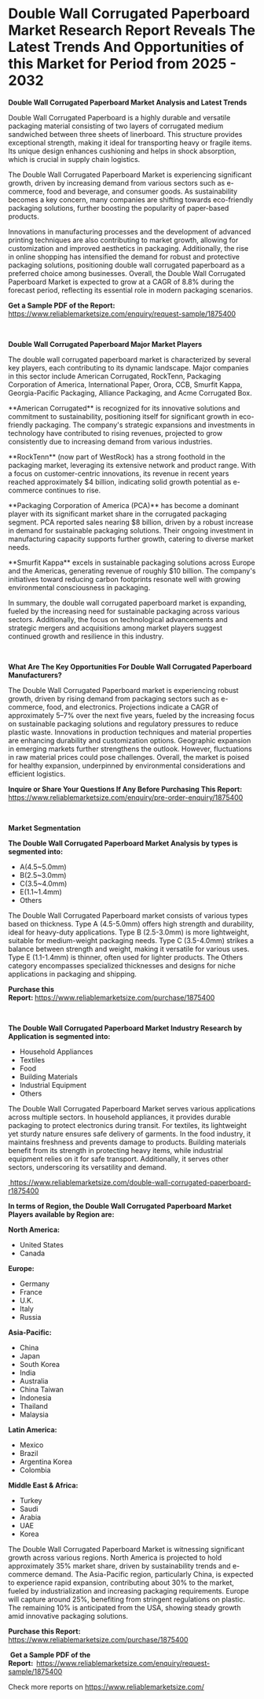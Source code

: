 <p><h1>Double Wall Corrugated Paperboard Market Research Report Reveals The Latest Trends And Opportunities of this Market for Period from 2025 - 2032</h1></p><p><strong>Double Wall Corrugated Paperboard Market Analysis and Latest Trends</strong></p>
<p><p>Double Wall Corrugated Paperboard is a highly durable and versatile packaging material consisting of two layers of corrugated medium sandwiched between three sheets of linerboard. This structure provides exceptional strength, making it ideal for transporting heavy or fragile items. Its unique design enhances cushioning and helps in shock absorption, which is crucial in supply chain logistics.</p><p>The Double Wall Corrugated Paperboard Market is experiencing significant growth, driven by increasing demand from various sectors such as e-commerce, food and beverage, and consumer goods. As sustainability becomes a key concern, many companies are shifting towards eco-friendly packaging solutions, further boosting the popularity of paper-based products. </p><p>Innovations in manufacturing processes and the development of advanced printing techniques are also contributing to market growth, allowing for customization and improved aesthetics in packaging. Additionally, the rise in online shopping has intensified the demand for robust and protective packaging solutions, positioning double wall corrugated paperboard as a preferred choice among businesses. Overall, the Double Wall Corrugated Paperboard Market is expected to grow at a CAGR of 8.8% during the forecast period, reflecting its essential role in modern packaging scenarios.</p></p>
<p><strong>Get a Sample PDF of the Report:&nbsp;</strong> <a href="https://www.reliablemarketsize.com/enquiry/request-sample/1875400?utm_campaign=3197&utm_medium=2&utm_source=Github&utm_content=ia&utm_term=05042025&utm_id=double-wall-corrugated-paperboard">https://www.reliablemarketsize.com/enquiry/request-sample/1875400</a></p>
<p>&nbsp;</p>
<p><strong>Double Wall Corrugated Paperboard Major Market Players</strong></p>
<p><p>The double wall corrugated paperboard market is characterized by several key players, each contributing to its dynamic landscape. Major companies in this sector include American Corrugated, RockTenn, Packaging Corporation of America, International Paper, Orora, CCB, Smurfit Kappa, Georgia-Pacific Packaging, Alliance Packaging, and Acme Corrugated Box.</p><p>**American Corrugated** is recognized for its innovative solutions and commitment to sustainability, positioning itself for significant growth in eco-friendly packaging. The company's strategic expansions and investments in technology have contributed to rising revenues, projected to grow consistently due to increasing demand from various industries.</p><p>**RockTenn** (now part of WestRock) has a strong foothold in the packaging market, leveraging its extensive network and product range. With a focus on customer-centric innovations, its revenue in recent years reached approximately $4 billion, indicating solid growth potential as e-commerce continues to rise.</p><p>**Packaging Corporation of America (PCA)** has become a dominant player with its significant market share in the corrugated packaging segment. PCA reported sales nearing $8 billion, driven by a robust increase in demand for sustainable packaging solutions. Their ongoing investment in manufacturing capacity supports further growth, catering to diverse market needs.</p><p>**Smurfit Kappa** excels in sustainable packaging solutions across Europe and the Americas, generating revenue of roughly $10 billion. The company's initiatives toward reducing carbon footprints resonate well with growing environmental consciousness in packaging.</p><p>In summary, the double wall corrugated paperboard market is expanding, fueled by the increasing need for sustainable packaging across various sectors. Additionally, the focus on technological advancements and strategic mergers and acquisitions among market players suggest continued growth and resilience in this industry.</p></p>
<p>&nbsp;</p>
<p><strong>What Are The Key Opportunities For Double Wall Corrugated Paperboard Manufacturers?</strong></p>
<p><p>The Double Wall Corrugated Paperboard market is experiencing robust growth, driven by rising demand from packaging sectors such as e-commerce, food, and electronics. Projections indicate a CAGR of approximately 5–7% over the next five years, fueled by the increasing focus on sustainable packaging solutions and regulatory pressures to reduce plastic waste. Innovations in production techniques and material properties are enhancing durability and customization options. Geographic expansion in emerging markets further strengthens the outlook. However, fluctuations in raw material prices could pose challenges. Overall, the market is poised for healthy expansion, underpinned by environmental considerations and efficient logistics.</p></p>
<p><strong>Inquire or Share Your Questions If Any Before Purchasing This Report:</strong> <a href="https://www.reliablemarketsize.com/enquiry/pre-order-enquiry/1875400?utm_campaign=3197&utm_medium=2&utm_source=Github&utm_content=ia&utm_term=05042025&utm_id=double-wall-corrugated-paperboard">https://www.reliablemarketsize.com/enquiry/pre-order-enquiry/1875400</a></p>
<p>&nbsp;</p>
<p><strong>Market Segmentation</strong></p>
<p><strong>The Double Wall Corrugated Paperboard Market Analysis by types is segmented into:</strong></p>
<p><ul><li>A(4.5~5.0mm)</li><li>B(2.5~3.0mm)</li><li>C(3.5~4.0mm)</li><li>E(1.1~1.4mm)</li><li>Others</li></ul></p>
<p><p>The Double Wall Corrugated Paperboard market consists of various types based on thickness. Type A (4.5-5.0mm) offers high strength and durability, ideal for heavy-duty applications. Type B (2.5-3.0mm) is more lightweight, suitable for medium-weight packaging needs. Type C (3.5-4.0mm) strikes a balance between strength and weight, making it versatile for various uses. Type E (1.1-1.4mm) is thinner, often used for lighter products. The Others category encompasses specialized thicknesses and designs for niche applications in packaging and shipping.</p></p>
<p><strong>Purchase this Report:&nbsp;</strong><a href="https://www.reliablemarketsize.com/purchase/1875400?utm_campaign=3197&utm_medium=2&utm_source=Github&utm_content=ia&utm_term=05042025&utm_id=double-wall-corrugated-paperboard">https://www.reliablemarketsize.com/purchase/1875400</a></p>
<p>&nbsp;</p>
<p><strong>The Double Wall Corrugated Paperboard Market Industry Research by Application is segmented into:</strong></p>
<p><ul><li>Household Appliances</li><li>Textiles</li><li>Food</li><li>Building Materials</li><li>Industrial Equipment</li><li>Others</li></ul></p>
<p><p>The Double Wall Corrugated Paperboard Market serves various applications across multiple sectors. In household appliances, it provides durable packaging to protect electronics during transit. For textiles, its lightweight yet sturdy nature ensures safe delivery of garments. In the food industry, it maintains freshness and prevents damage to products. Building materials benefit from its strength in protecting heavy items, while industrial equipment relies on it for safe transport. Additionally, it serves other sectors, underscoring its versatility and demand.</p></p>
<p><a href="https://www.reliablemarketsize.com/double-wall-corrugated-paperboard-r1875400?utm_campaign=3197&utm_medium=2&utm_source=Github&utm_content=ia&utm_term=05042025&utm_id=double-wall-corrugated-paperboard">&nbsp;https://www.reliablemarketsize.com/double-wall-corrugated-paperboard-r1875400</a></p>
<p><strong>In terms of Region, the Double Wall Corrugated Paperboard Market Players available by Region are:</strong></p>
<p>
    <p> <strong> North America: </strong>
        <ul>
            <li>United States</li>
            <li>Canada</li>
        </ul>
        </p> 
    <p> <strong> Europe: </strong>
        <ul>
            <li>Germany</li>
            <li>France</li>
            <li>U.K.</li>
            <li>Italy</li>
            <li>Russia</li>
        </ul>
        </p> 
    <p> <strong> Asia-Pacific: </strong>
        <ul>
            <li>China</li>
            <li>Japan</li>
            <li>South Korea</li>
            <li>India</li>
            <li>Australia</li>
            <li>China Taiwan</li>
            <li>Indonesia</li>
            <li>Thailand</li>
            <li>Malaysia</li>
        </ul>
        </p> 
    <p> <strong> Latin America: </strong>
        <ul>
            <li>Mexico</li>
            <li>Brazil</li>
            <li>Argentina Korea</li>
            <li>Colombia</li>
        </ul>
        </p> 
    <p> <strong> Middle East & Africa: </strong>
        <ul>
            <li>Turkey</li>
            <li>Saudi</li>
            <li>Arabia</li>
            <li>UAE</li>
            <li>Korea</li>
        </ul>
    </p>
    </p>
<p><p>The Double Wall Corrugated Paperboard Market is witnessing significant growth across various regions. North America is projected to hold approximately 35% market share, driven by sustainability trends and e-commerce demand. The Asia-Pacific region, particularly China, is expected to experience rapid expansion, contributing about 30% to the market, fueled by industrialization and increasing packaging requirements. Europe will capture around 25%, benefiting from stringent regulations on plastic. The remaining 10% is anticipated from the USA, showing steady growth amid innovative packaging solutions.</p></p>
<p><strong>Purchase this Report: </strong><a href="https://www.reliablemarketsize.com/purchase/1875400?utm_campaign=3197&utm_medium=2&utm_source=Github&utm_content=ia&utm_term=05042025&utm_id=double-wall-corrugated-paperboard">https://www.reliablemarketsize.com/purchase/1875400</a></p>
<p>&nbsp;<strong>Get a Sample PDF of the Report:&nbsp;&nbsp;</strong><a href="https://www.reliablemarketsize.com/enquiry/request-sample/1875400?utm_campaign=3197&utm_medium=2&utm_source=Github&utm_content=ia&utm_term=05042025&utm_id=double-wall-corrugated-paperboard">https://www.reliablemarketsize.com/enquiry/request-sample/1875400</a></p>
<p><strong></strong></p>
<p>Check more reports on <a href="https://www.reliablemarketsize.com/?utm_campaign=3197&utm_medium=2&utm_source=Github&utm_content=ia&utm_term=05042025&utm_id=double-wall-corrugated-paperboard">https://www.reliablemarketsize.com/</a></p>